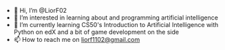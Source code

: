 - 👋 Hi, I’m @LiorF02
- 👀 I’m interested in learning about and programming artificial intelligence 
- 🌱 I’m currently learning CS50's Introduction to Artificial Intelligence with Python on edX and a bit of game development on the side
- 📫 How to reach me on liorf1102@gmail.com

<!---
LiorF02/LiorF02 is a ✨ special ✨ repository because its `README.md` (this file) appears on your GitHub profile.
You can click the Preview link to take a look at your changes.
--->
